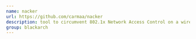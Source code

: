 ```yaml
---
name: nacker
url: https://github.com/carmaa/nacker
description: tool to circumvent 802.1x Network Access Control on a wired LAN. URL : https://github.com/carmaa/nacker Groups : blackarch blackarch-networking
group: blackarch
---
```

